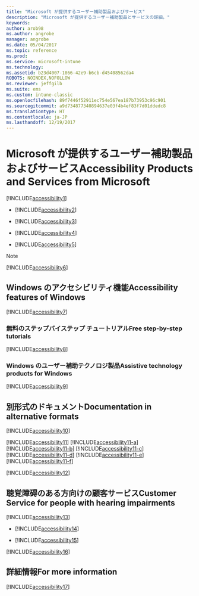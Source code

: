 ```yaml
---
title: "Microsoft が提供するユーザー補助製品およびサービス"
description: "Microsoft が提供するユーザー補助製品とサービスの詳細。"
keywords: 
author: arob98
ms.author: angrobe
manager: angrobe
ms.date: 05/04/2017
ms.topic: reference
ms.prod: 
ms.service: microsoft-intune
ms.technology: 
ms.assetid: b23d4007-1866-42e9-b6cb-d45408562da4
ROBOTS: NOINDEX,NOFOLLOW
ms.reviewer: jeffgilb
ms.suite: ems
ms.custom: intune-classic
ms.openlocfilehash: 89f7446f52911ec754e567ea187b73953c96c901
ms.sourcegitcommit: a9d734877340894637e03f4b4ef83f7d01ddedc8
ms.translationtype: HT
ms.contentlocale: ja-JP
ms.lasthandoff: 12/19/2017
---
```

# <a name="accessibility-products-and-services-from-microsoft"></a><span data-ttu-id="b78be-103">Microsoft が提供するユーザー補助製品およびサービス</span><span class="sxs-lookup"><span data-stu-id="b78be-103">Accessibility Products and Services from Microsoft</span></span>
[!INCLUDE[accessibility1](./includes/accessibility1_md.md)]

-   [!INCLUDE[accessibility2](./includes/accessibility2_md.md)]

-   [!INCLUDE[accessibility3](./includes/accessibility3_md.md)]

-   [!INCLUDE[accessibility4](./includes/accessibility4_md.md)]

-   [!INCLUDE[accessibility5](./includes/accessibility5_md.md)]

> [!NOTE]
> [!INCLUDE[accessibility6](./includes/accessibility6_md.md)]

## <a name="accessibility-features-of-windows"></a><span data-ttu-id="b78be-104">Windows のアクセシビリティ機能</span><span class="sxs-lookup"><span data-stu-id="b78be-104">Accessibility features of Windows</span></span>
[!INCLUDE[accessibility7](./includes/accessibility7_md.md)]

### <a name="free-step-by-step-tutorials"></a><span data-ttu-id="b78be-105">無料のステップバイステップ チュートリアル</span><span class="sxs-lookup"><span data-stu-id="b78be-105">Free step-by-step tutorials</span></span>
[!INCLUDE[accessibility8](./includes/accessibility8_md.md)]

### <a name="assistive-technology-products-for-windows"></a><span data-ttu-id="b78be-106">Windows のユーザー補助テクノロジ製品</span><span class="sxs-lookup"><span data-stu-id="b78be-106">Assistive technology products for Windows</span></span>
[!INCLUDE[accessibility9](./includes/accessibility9_md.md)]

## <a name="documentation-in-alternative-formats"></a><span data-ttu-id="b78be-107">別形式のドキュメント</span><span class="sxs-lookup"><span data-stu-id="b78be-107">Documentation in alternative formats</span></span>
[!INCLUDE[accessibility10](./includes/accessibility10_md.md)]

[!INCLUDE[accessibility11](./includes/accessibility11_md.md)]
[!INCLUDE[accessibility11-a](./includes/accessibility11-a_md.md)]
[!INCLUDE[accessibility11-b](./includes/accessibility11-b_md.md)]
[!INCLUDE[accessibility11-c](./includes/accessibility11-c_md.md)]
[!INCLUDE[accessibility11-d](./includes/accessibility11-d_md.md)]
[!INCLUDE[accessibility11-e](./includes/accessibility11-e_md.md)]
[!INCLUDE[accessibility11-f](./includes/accessibility11-f_md.md)]

[!INCLUDE[accessibility12](./includes/accessibility12_md.md)]

## <a name="customer-service-for-people-with-hearing-impairments"></a><span data-ttu-id="b78be-108">聴覚障碍のある方向けの顧客サービス</span><span class="sxs-lookup"><span data-stu-id="b78be-108">Customer Service for people with hearing impairments</span></span>
[!INCLUDE[accessibility13](./includes/accessibility13_md.md)]

-   [!INCLUDE[accessibility14](./includes/accessibility14_md.md)]

-   [!INCLUDE[accessibility15](./includes/accessibility15_md.md)]

[!INCLUDE[accessibility16](./includes/accessibility16_md.md)]

## <a name="for-more-information"></a><span data-ttu-id="b78be-109">詳細情報</span><span class="sxs-lookup"><span data-stu-id="b78be-109">For more information</span></span>
[!INCLUDE[accessibility17](./includes/accessibility17_md.md)]
